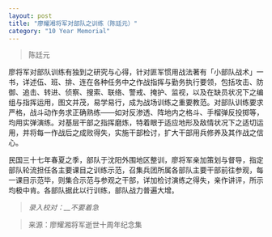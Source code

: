 ```yaml
---
layout: post
title: "廖耀湘将军对部队之训练（陈廷元）"
category: "10 Year Memorial"
---
```

> 陈廷元

廖将军对部队训练有独到之研究与心得，针对匪军惯用战法著有「小部队战术」一书，详述伍、班、排、连在各种任务中之作战指挥与勤务执行要领，包括攻击、防御、追击、转进、侦察、搜索、联络、警戒、掩护、监视，以及在缺员状况下之编组与指挥运用，图文并茂，易学易行，成为战场训练之重要教范。对部队训练要求严格，战斗动作务求正确熟练——如对反渗透、阵地内之格斗、手榴弹反投掷等，均用实弹演练。对基层干部之指挥磨炼，特着眼于适应地形及敌情状况下之适切运用，并将每一作战后之成败得失，实施干部检讨，扩大干部用兵修养及其作战之信心。

民国三十七年春夏之季，部队于沈阳外围地区整训，廖将军亲加策划与督导，指定部队轮流担任各主要课目之训练示范，召集兵团所属各部队主要干部前往参观，每一课目示范毕，则集合示范与参观之干部，详加检讨演练之得失，亲作讲评，所示均极中肯。各部队据此以行训练，部队战力普遍大增。


> *录入校对：__不要着急*

> 来源：廖耀湘将军逝世十周年纪念集